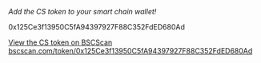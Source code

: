 *Add the CS token to your smart chain wallet!*

0x125Ce3f13950C5fA94397927F88C352FdED680Ad

[View the CS token on BSCScan](https://bscscan.com/token/0x125Ce3f13950C5fA94397927F88C352FdED680Ad)
[bscscan.com/token/0x125Ce3f13950C5fA94397927F88C352FdED680Ad](https://bscscan.com/token/0x125Ce3f13950C5fA94397927F88C352FdED680Ad)